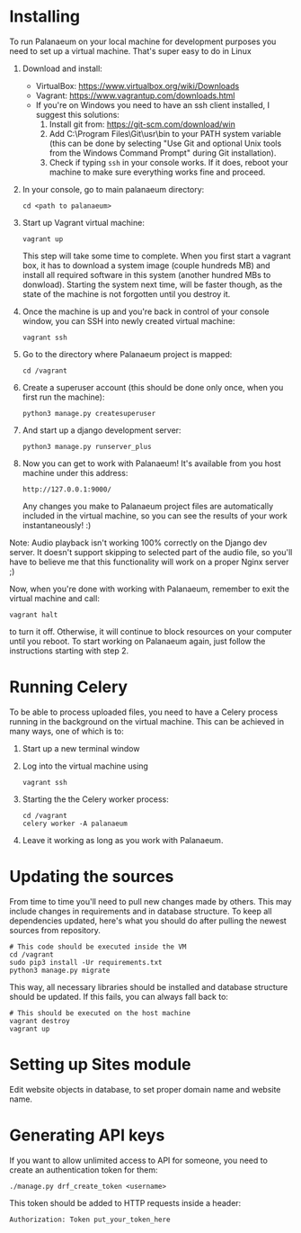 Installing
==========

To run Palanaeum on your local machine for development purposes you need to set up a virtual machine.
That's super easy to do in Linux

1. Download and install:
    * VirtualBox: https://www.virtualbox.org/wiki/Downloads
    * Vagrant: https://www.vagrantup.com/downloads.html
    * If you're on Windows you need to have an ssh client installed, I suggest
      this solutions:
        1. Install git from: https://git-scm.com/download/win
        2. Add C:\Program Files\Git\usr\bin to your PATH system variable
           (this can be done by selecting "Use Git and optional Unix tools
            from the Windows Command Prompt" during Git installation).
        3. Check if typing `ssh` in your console works. If it does,
            reboot your machine to make sure everything works fine and proceed.

2. In your console, go to main palanaeum directory:

    ```
    cd <path to palanaeum>
    ```

3. Start up Vagrant virtual machine:

    ```
    vagrant up
    ```

    This step will take some time to complete. When you first start a vagrant box, it has to download a system image
    (couple hundreds MB) and install all required software in this system (another hundred MBs to donwload).
    Starting the system next time, will be faster though, as the state of the machine is not forgotten until you
    destroy it.

4. Once the machine is up and you're back in control of your console window, you can SSH into newly created virtual machine:

    ```
    vagrant ssh
    ```

5. Go to the directory where Palanaeum project is mapped:

    ```
    cd /vagrant
    ```

6. Create a superuser account (this should be done only once, when you first run the machine):

    ```
    python3 manage.py createsuperuser
    ```

7. And start up a django development server:

    ```
    python3 manage.py runserver_plus
    ```

8. Now you can get to work with Palanaeum! It's available from you host machine under this address:
    ```
    http://127.0.0.1:9000/
    ```

    Any changes you make to Palanaeum project files are automatically included in the virtual machine, so you can see
    the results of your work instantaneously! :)

Note: Audio playback isn't working 100% correctly on the Django dev server. It doesn't support skipping to selected
part of the audio file, so you'll have to believe me that this functionality will work on a proper Nginx server ;)

Now, when you're done with working with Palanaeum, remember to exit the virtual machine and call:

```
vagrant halt
```

to turn it off. Otherwise, it will continue to block resources on your computer until you reboot.
To start  working on Palanaeum again, just follow the instructions starting with step 2.

Running Celery
==============
To be able to process uploaded files, you need to have a Celery process running in the background
on the virtual machine. This can be achieved in many ways, one of which is to:

1. Start up a new terminal window
2. Log into the virtual machine using
    ```
    vagrant ssh
    ```
3. Starting the the Celery worker process:

    ```
    cd /vagrant
    celery worker -A palanaeum
    ```

4. Leave it working as long as you work with Palanaeum.


Updating the sources
====================
From time to time you'll need to pull new changes made by others. This may include
changes in requirements and in database structure. To keep all dependencies updated, here's
what you should do after pulling the newest sources from repository.

```
# This code should be executed inside the VM
cd /vagrant
sudo pip3 install -Ur requirements.txt
python3 manage.py migrate
```

This way, all necessary libraries should be installed and database structure should be
updated. If this fails, you can always fall back to:

```
# This should be executed on the host machine
vagrant destroy
vagrant up
```


Setting up Sites module
=======================
Edit website objects in database, to set proper domain name and website name.


Generating API keys
===================
If you want to allow unlimited access to API for someone, you need to
create an authentication token for them:

```
./manage.py drf_create_token <username>
```

This token should be added to HTTP requests inside a header:

```
Authorization: Token put_your_token_here
```
